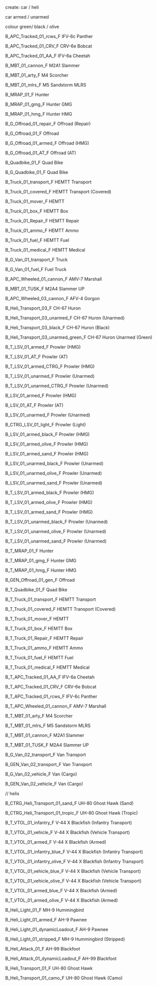 create:
car / heli

car
armed / unarmed

colour
green/ black / olive

B_APC_Tracked_01_rcws_F
IFV-6c Panther

B_APC_Tracked_01_CRV_F
CRV-6e Bobcat

B_APC_Tracked_01_AA_F
IFV-6a Cheetah

B_MBT_01_cannon_F
M2A1 Slammer

B_MBT_01_arty_F
M4 Scorcher

B_MBT_01_mlrs_F
M5 Sandstorm MLRS

B_MRAP_01_F
Hunter

B_MRAP_01_gmg_F
Hunter GMG

B_MRAP_01_hmg_F
Hunter HMG

B_G_Offroad_01_repair_F
Offroad (Repair)

B_G_Offroad_01_F
Offroad

B_G_Offroad_01_armed_F
Offroad (HMG)

B_G_Offroad_01_AT_F
Offroad (AT)

B_Quadbike_01_F
Quad Bike

B_G_Quadbike_01_F
Quad Bike

B_Truck_01_transport_F
HEMTT Transport

B_Truck_01_covered_F
HEMTT Transport (Covered)

B_Truck_01_mover_F
HEMTT

B_Truck_01_box_F
HEMTT Box

B_Truck_01_Repair_F
HEMTT Repair

B_Truck_01_ammo_F
HEMTT Ammo

B_Truck_01_fuel_F
HEMTT Fuel

B_Truck_01_medical_F
HEMTT Medical

B_G_Van_01_transport_F
Truck

B_G_Van_01_fuel_F
Fuel Truck

B_APC_Wheeled_01_cannon_F
AMV-7 Marshall

B_MBT_01_TUSK_F
M2A4 Slammer UP

B_APC_Wheeled_03_cannon_F
AFV-4 Gorgon

B_Heli_Transport_03_F
CH-67 Huron

B_Heli_Transport_03_unarmed_F
CH-67 Huron (Unarmed)

B_Heli_Transport_03_black_F
CH-67 Huron (Black)

B_Heli_Transport_03_unarmed_green_F
CH-67 Huron Unarmed (Green)

B_T_LSV_01_armed_F
Prowler (HMG)

B_T_LSV_01_AT_F
Prowler (AT)

B_T_LSV_01_armed_CTRG_F
Prowler (HMG)

B_T_LSV_01_unarmed_F
Prowler (Unarmed)

B_T_LSV_01_unarmed_CTRG_F
Prowler (Unarmed)

B_LSV_01_armed_F
Prowler (HMG)

B_LSV_01_AT_F
Prowler (AT)

B_LSV_01_unarmed_F
Prowler (Unarmed)

B_CTRG_LSV_01_light_F
Prowler (Light)

B_LSV_01_armed_black_F
Prowler (HMG)

B_LSV_01_armed_olive_F
Prowler (HMG)

B_LSV_01_armed_sand_F
Prowler (HMG)

B_LSV_01_unarmed_black_F
Prowler (Unarmed)

B_LSV_01_unarmed_olive_F
Prowler (Unarmed)

B_LSV_01_unarmed_sand_F
Prowler (Unarmed)

B_T_LSV_01_armed_black_F
Prowler (HMG)

B_T_LSV_01_armed_olive_F
Prowler (HMG)

B_T_LSV_01_armed_sand_F
Prowler (HMG)

B_T_LSV_01_unarmed_black_F
Prowler (Unarmed)

B_T_LSV_01_unarmed_olive_F
Prowler (Unarmed)

B_T_LSV_01_unarmed_sand_F
Prowler (Unarmed)

B_T_MRAP_01_F
Hunter

B_T_MRAP_01_gmg_F
Hunter GMG

B_T_MRAP_01_hmg_F
Hunter HMG

B_GEN_Offroad_01_gen_F
Offroad

B_T_Quadbike_01_F
Quad Bike

B_T_Truck_01_transport_F
HEMTT Transport

B_T_Truck_01_covered_F
HEMTT Transport (Covered)

B_T_Truck_01_mover_F
HEMTT

B_T_Truck_01_box_F
HEMTT Box

B_T_Truck_01_Repair_F
HEMTT Repair

B_T_Truck_01_ammo_F
HEMTT Ammo

B_T_Truck_01_fuel_F
HEMTT Fuel

B_T_Truck_01_medical_F
HEMTT Medical

B_T_APC_Tracked_01_AA_F
IFV-6a Cheetah

B_T_APC_Tracked_01_CRV_F
CRV-6e Bobcat

B_T_APC_Tracked_01_rcws_F
IFV-6c Panther

B_T_APC_Wheeled_01_cannon_F
AMV-7 Marshall

B_T_MBT_01_arty_F
M4 Scorcher

B_T_MBT_01_mlrs_F
M5 Sandstorm MLRS

B_T_MBT_01_cannon_F
M2A1 Slammer

B_T_MBT_01_TUSK_F
M2A4 Slammer UP

B_G_Van_02_transport_F
Van Transport

B_GEN_Van_02_transport_F
Van Transport

B_G_Van_02_vehicle_F
Van (Cargo)

B_GEN_Van_02_vehicle_F
Van (Cargo)

// helis

B_CTRG_Heli_Transport_01_sand_F
UH-80 Ghost Hawk (Sand)

B_CTRG_Heli_Transport_01_tropic_F
UH-80 Ghost Hawk (Tropic)

B_T_VTOL_01_infantry_F
V-44 X Blackfish (Infantry Transport)

B_T_VTOL_01_vehicle_F
V-44 X Blackfish (Vehicle Transport)

B_T_VTOL_01_armed_F
V-44 X Blackfish (Armed)

B_T_VTOL_01_infantry_blue_F
V-44 X Blackfish (Infantry Transport)

B_T_VTOL_01_infantry_olive_F
V-44 X Blackfish (Infantry Transport)

B_T_VTOL_01_vehicle_blue_F
V-44 X Blackfish (Vehicle Transport)

B_T_VTOL_01_vehicle_olive_F
V-44 X Blackfish (Vehicle Transport)

B_T_VTOL_01_armed_blue_F
V-44 X Blackfish (Armed)

B_T_VTOL_01_armed_olive_F
V-44 X Blackfish (Armed)

B_Heli_Light_01_F
MH-9 Hummingbird

B_Heli_Light_01_armed_F
AH-9 Pawnee

B_Heli_Light_01_dynamicLoadout_F
AH-9 Pawnee

B_Heli_Light_01_stripped_F
MH-9 Hummingbird (Stripped)

B_Heli_Attack_01_F
AH-99 Blackfoot

B_Heli_Attack_01_dynamicLoadout_F
AH-99 Blackfoot

B_Heli_Transport_01_F
UH-80 Ghost Hawk

B_Heli_Transport_01_camo_F
UH-80 Ghost Hawk (Camo)
